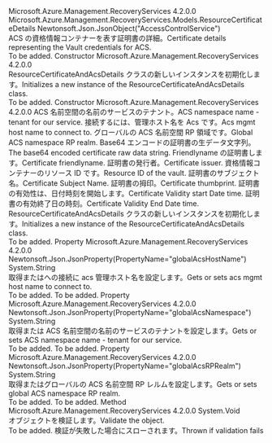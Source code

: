 <Type Name="ResourceCertificateAndAcsDetails" FullName="Microsoft.Azure.Management.RecoveryServices.Models.ResourceCertificateAndAcsDetails">
  <TypeSignature Language="C#" Value="public class ResourceCertificateAndAcsDetails : Microsoft.Azure.Management.RecoveryServices.Models.ResourceCertificateDetails" />
  <TypeSignature Language="ILAsm" Value=".class public auto ansi beforefieldinit ResourceCertificateAndAcsDetails extends Microsoft.Azure.Management.RecoveryServices.Models.ResourceCertificateDetails" />
  <TypeSignature Language="DocId" Value="T:Microsoft.Azure.Management.RecoveryServices.Models.ResourceCertificateAndAcsDetails" />
  <TypeSignature Language="VB.NET" Value="Public Class ResourceCertificateAndAcsDetails&#xA;Inherits ResourceCertificateDetails" />
  <TypeSignature Language="F#" Value="type ResourceCertificateAndAcsDetails = class&#xA;    inherit ResourceCertificateDetails" />
  <AssemblyInfo>
    <AssemblyName>Microsoft.Azure.Management.RecoveryServices</AssemblyName>
    <AssemblyVersion>4.2.0.0</AssemblyVersion>
  </AssemblyInfo>
  <Base>
    <BaseTypeName>Microsoft.Azure.Management.RecoveryServices.Models.ResourceCertificateDetails</BaseTypeName>
  </Base>
  <Interfaces />
  <Attributes>
    <Attribute>
      <AttributeName>Newtonsoft.Json.JsonObject("AccessControlService")</AttributeName>
    </Attribute>
  </Attributes>
  <Docs>
    <summary>
            <span data-ttu-id="c42e3-101">ACS の資格情報コンテナーを表す証明書の詳細。</span><span class="sxs-lookup"><span data-stu-id="c42e3-101">Certificate details representing the Vault credentials for ACS.</span></span>
            </summary>
    <remarks>To be added.</remarks>
  </Docs>
  <Members>
    <Member MemberName=".ctor">
      <MemberSignature Language="C#" Value="public ResourceCertificateAndAcsDetails ();" />
      <MemberSignature Language="ILAsm" Value=".method public hidebysig specialname rtspecialname instance void .ctor() cil managed" />
      <MemberSignature Language="DocId" Value="M:Microsoft.Azure.Management.RecoveryServices.Models.ResourceCertificateAndAcsDetails.#ctor" />
      <MemberSignature Language="VB.NET" Value="Public Sub New ()" />
      <MemberType>Constructor</MemberType>
      <AssemblyInfo>
        <AssemblyName>Microsoft.Azure.Management.RecoveryServices</AssemblyName>
        <AssemblyVersion>4.2.0.0</AssemblyVersion>
      </AssemblyInfo>
      <Parameters />
      <Docs>
        <summary>
            <span data-ttu-id="c42e3-102">ResourceCertificateAndAcsDetails クラスの新しいインスタンスを初期化します。</span><span class="sxs-lookup"><span data-stu-id="c42e3-102">Initializes a new instance of the ResourceCertificateAndAcsDetails class.</span></span>
            </summary>
        <remarks>To be added.</remarks>
      </Docs>
    </Member>
    <Member MemberName=".ctor">
      <MemberSignature Language="C#" Value="public ResourceCertificateAndAcsDetails (string globalAcsNamespace, string globalAcsHostName, string globalAcsRPRealm, byte[] certificate = null, string friendlyName = null, string issuer = null, Nullable&lt;long&gt; resourceId = null, string subject = null, string thumbprint = null, Nullable&lt;DateTime&gt; validFrom = null, Nullable&lt;DateTime&gt; validTo = null);" />
      <MemberSignature Language="ILAsm" Value=".method public hidebysig specialname rtspecialname instance void .ctor(string globalAcsNamespace, string globalAcsHostName, string globalAcsRPRealm, unsigned int8[] certificate, string friendlyName, string issuer, valuetype System.Nullable`1&lt;int64&gt; resourceId, string subject, string thumbprint, valuetype System.Nullable`1&lt;valuetype System.DateTime&gt; validFrom, valuetype System.Nullable`1&lt;valuetype System.DateTime&gt; validTo) cil managed" />
      <MemberSignature Language="DocId" Value="M:Microsoft.Azure.Management.RecoveryServices.Models.ResourceCertificateAndAcsDetails.#ctor(System.String,System.String,System.String,System.Byte[],System.String,System.String,System.Nullable{System.Int64},System.String,System.String,System.Nullable{System.DateTime},System.Nullable{System.DateTime})" />
      <MemberSignature Language="VB.NET" Value="Public Sub New (globalAcsNamespace As String, globalAcsHostName As String, globalAcsRPRealm As String, Optional certificate As Byte() = null, Optional friendlyName As String = null, Optional issuer As String = null, Optional resourceId As Nullable(Of Long) = null, Optional subject As String = null, Optional thumbprint As String = null, Optional validFrom As Nullable(Of DateTime) = null, Optional validTo As Nullable(Of DateTime) = null)" />
      <MemberSignature Language="F#" Value="new Microsoft.Azure.Management.RecoveryServices.Models.ResourceCertificateAndAcsDetails : string * string * string * byte[] * string * string * Nullable&lt;int64&gt; * string * string * Nullable&lt;DateTime&gt; * Nullable&lt;DateTime&gt; -&gt; Microsoft.Azure.Management.RecoveryServices.Models.ResourceCertificateAndAcsDetails" Usage="new Microsoft.Azure.Management.RecoveryServices.Models.ResourceCertificateAndAcsDetails (globalAcsNamespace, globalAcsHostName, globalAcsRPRealm, certificate, friendlyName, issuer, resourceId, subject, thumbprint, validFrom, validTo)" />
      <MemberType>Constructor</MemberType>
      <AssemblyInfo>
        <AssemblyName>Microsoft.Azure.Management.RecoveryServices</AssemblyName>
        <AssemblyVersion>4.2.0.0</AssemblyVersion>
      </AssemblyInfo>
      <Parameters>
        <Parameter Name="globalAcsNamespace" Type="System.String" />
        <Parameter Name="globalAcsHostName" Type="System.String" />
        <Parameter Name="globalAcsRPRealm" Type="System.String" />
        <Parameter Name="certificate" Type="System.Byte[]" />
        <Parameter Name="friendlyName" Type="System.String" />
        <Parameter Name="issuer" Type="System.String" />
        <Parameter Name="resourceId" Type="System.Nullable&lt;System.Int64&gt;" />
        <Parameter Name="subject" Type="System.String" />
        <Parameter Name="thumbprint" Type="System.String" />
        <Parameter Name="validFrom" Type="System.Nullable&lt;System.DateTime&gt;" />
        <Parameter Name="validTo" Type="System.Nullable&lt;System.DateTime&gt;" />
      </Parameters>
      <Docs>
        <param name="globalAcsNamespace"><span data-ttu-id="c42e3-103">ACS 名前空間の名前のサービスのテナント。</span><span class="sxs-lookup"><span data-stu-id="c42e3-103">ACS namespace name - tenant for our service.</span></span></param>
        <param name="globalAcsHostName"><span data-ttu-id="c42e3-104">接続するには、管理ホスト名を Acs です。</span><span class="sxs-lookup"><span data-stu-id="c42e3-104">Acs mgmt host name to connect to.</span></span></param>
        <param name="globalAcsRPRealm"><span data-ttu-id="c42e3-105">グローバルの ACS 名前空間 RP 領域です。</span><span class="sxs-lookup"><span data-stu-id="c42e3-105">Global ACS namespace RP realm.</span></span></param>
        <param name="certificate"><span data-ttu-id="c42e3-106">Base64 エンコードの証明書の生データ文字列。</span><span class="sxs-lookup"><span data-stu-id="c42e3-106">The base64 encoded certificate raw data string.</span></span></param>
        <param name="friendlyName"><span data-ttu-id="c42e3-107">Friendlyname の証明書します。</span><span class="sxs-lookup"><span data-stu-id="c42e3-107">Certificate friendlyname.</span></span></param>
        <param name="issuer"><span data-ttu-id="c42e3-108">証明書の発行者。</span><span class="sxs-lookup"><span data-stu-id="c42e3-108">Certificate issuer.</span></span></param>
        <param name="resourceId"><span data-ttu-id="c42e3-109">資格情報コンテナーのリソース ID です。</span><span class="sxs-lookup"><span data-stu-id="c42e3-109">Resource ID of the vault.</span></span></param>
        <param name="subject"><span data-ttu-id="c42e3-110">証明書のサブジェクト名。</span><span class="sxs-lookup"><span data-stu-id="c42e3-110">Certificate Subject Name.</span></span></param>
        <param name="thumbprint"><span data-ttu-id="c42e3-111">証明書の拇印。</span><span class="sxs-lookup"><span data-stu-id="c42e3-111">Certificate thumbprint.</span></span></param>
        <param name="validFrom"><span data-ttu-id="c42e3-112">証明書の有効性は、日付時刻を開始します。</span><span class="sxs-lookup"><span data-stu-id="c42e3-112">Certificate Validity start Date time.</span></span></param>
        <param name="validTo"><span data-ttu-id="c42e3-113">証明書の有効終了日の時刻。</span><span class="sxs-lookup"><span data-stu-id="c42e3-113">Certificate Validity End Date time.</span></span></param>
        <summary>
            <span data-ttu-id="c42e3-114">ResourceCertificateAndAcsDetails クラスの新しいインスタンスを初期化します。</span><span class="sxs-lookup"><span data-stu-id="c42e3-114">Initializes a new instance of the ResourceCertificateAndAcsDetails class.</span></span>
            </summary>
        <remarks>To be added.</remarks>
      </Docs>
    </Member>
    <Member MemberName="GlobalAcsHostName">
      <MemberSignature Language="C#" Value="public string GlobalAcsHostName { get; set; }" />
      <MemberSignature Language="ILAsm" Value=".property instance string GlobalAcsHostName" />
      <MemberSignature Language="DocId" Value="P:Microsoft.Azure.Management.RecoveryServices.Models.ResourceCertificateAndAcsDetails.GlobalAcsHostName" />
      <MemberSignature Language="VB.NET" Value="Public Property GlobalAcsHostName As String" />
      <MemberSignature Language="F#" Value="member this.GlobalAcsHostName : string with get, set" Usage="Microsoft.Azure.Management.RecoveryServices.Models.ResourceCertificateAndAcsDetails.GlobalAcsHostName" />
      <MemberType>Property</MemberType>
      <AssemblyInfo>
        <AssemblyName>Microsoft.Azure.Management.RecoveryServices</AssemblyName>
        <AssemblyVersion>4.2.0.0</AssemblyVersion>
      </AssemblyInfo>
      <Attributes>
        <Attribute>
          <AttributeName>Newtonsoft.Json.JsonProperty(PropertyName="globalAcsHostName")</AttributeName>
        </Attribute>
      </Attributes>
      <ReturnValue>
        <ReturnType>System.String</ReturnType>
      </ReturnValue>
      <Docs>
        <summary>
            <span data-ttu-id="c42e3-115">取得またはへの接続に acs 管理ホスト名を設定します。</span><span class="sxs-lookup"><span data-stu-id="c42e3-115">Gets or sets acs mgmt host name to connect to.</span></span>
            </summary>
        <value>To be added.</value>
        <remarks>To be added.</remarks>
      </Docs>
    </Member>
    <Member MemberName="GlobalAcsNamespace">
      <MemberSignature Language="C#" Value="public string GlobalAcsNamespace { get; set; }" />
      <MemberSignature Language="ILAsm" Value=".property instance string GlobalAcsNamespace" />
      <MemberSignature Language="DocId" Value="P:Microsoft.Azure.Management.RecoveryServices.Models.ResourceCertificateAndAcsDetails.GlobalAcsNamespace" />
      <MemberSignature Language="VB.NET" Value="Public Property GlobalAcsNamespace As String" />
      <MemberSignature Language="F#" Value="member this.GlobalAcsNamespace : string with get, set" Usage="Microsoft.Azure.Management.RecoveryServices.Models.ResourceCertificateAndAcsDetails.GlobalAcsNamespace" />
      <MemberType>Property</MemberType>
      <AssemblyInfo>
        <AssemblyName>Microsoft.Azure.Management.RecoveryServices</AssemblyName>
        <AssemblyVersion>4.2.0.0</AssemblyVersion>
      </AssemblyInfo>
      <Attributes>
        <Attribute>
          <AttributeName>Newtonsoft.Json.JsonProperty(PropertyName="globalAcsNamespace")</AttributeName>
        </Attribute>
      </Attributes>
      <ReturnValue>
        <ReturnType>System.String</ReturnType>
      </ReturnValue>
      <Docs>
        <summary>
            <span data-ttu-id="c42e3-116">取得または ACS 名前空間の名前のサービスのテナントを設定します。</span><span class="sxs-lookup"><span data-stu-id="c42e3-116">Gets or sets ACS namespace name - tenant for our service.</span></span>
            </summary>
        <value>To be added.</value>
        <remarks>To be added.</remarks>
      </Docs>
    </Member>
    <Member MemberName="GlobalAcsRPRealm">
      <MemberSignature Language="C#" Value="public string GlobalAcsRPRealm { get; set; }" />
      <MemberSignature Language="ILAsm" Value=".property instance string GlobalAcsRPRealm" />
      <MemberSignature Language="DocId" Value="P:Microsoft.Azure.Management.RecoveryServices.Models.ResourceCertificateAndAcsDetails.GlobalAcsRPRealm" />
      <MemberSignature Language="VB.NET" Value="Public Property GlobalAcsRPRealm As String" />
      <MemberSignature Language="F#" Value="member this.GlobalAcsRPRealm : string with get, set" Usage="Microsoft.Azure.Management.RecoveryServices.Models.ResourceCertificateAndAcsDetails.GlobalAcsRPRealm" />
      <MemberType>Property</MemberType>
      <AssemblyInfo>
        <AssemblyName>Microsoft.Azure.Management.RecoveryServices</AssemblyName>
        <AssemblyVersion>4.2.0.0</AssemblyVersion>
      </AssemblyInfo>
      <Attributes>
        <Attribute>
          <AttributeName>Newtonsoft.Json.JsonProperty(PropertyName="globalAcsRPRealm")</AttributeName>
        </Attribute>
      </Attributes>
      <ReturnValue>
        <ReturnType>System.String</ReturnType>
      </ReturnValue>
      <Docs>
        <summary>
            <span data-ttu-id="c42e3-117">取得またはグローバルの ACS 名前空間 RP レルムを設定します。</span><span class="sxs-lookup"><span data-stu-id="c42e3-117">Gets or sets global ACS namespace RP realm.</span></span>
            </summary>
        <value>To be added.</value>
        <remarks>To be added.</remarks>
      </Docs>
    </Member>
    <Member MemberName="Validate">
      <MemberSignature Language="C#" Value="public virtual void Validate ();" />
      <MemberSignature Language="ILAsm" Value=".method public hidebysig newslot virtual instance void Validate() cil managed" />
      <MemberSignature Language="DocId" Value="M:Microsoft.Azure.Management.RecoveryServices.Models.ResourceCertificateAndAcsDetails.Validate" />
      <MemberSignature Language="VB.NET" Value="Public Overridable Sub Validate ()" />
      <MemberSignature Language="F#" Value="abstract member Validate : unit -&gt; unit&#xA;override this.Validate : unit -&gt; unit" Usage="resourceCertificateAndAcsDetails.Validate " />
      <MemberType>Method</MemberType>
      <AssemblyInfo>
        <AssemblyName>Microsoft.Azure.Management.RecoveryServices</AssemblyName>
        <AssemblyVersion>4.2.0.0</AssemblyVersion>
      </AssemblyInfo>
      <ReturnValue>
        <ReturnType>System.Void</ReturnType>
      </ReturnValue>
      <Parameters />
      <Docs>
        <summary>
            <span data-ttu-id="c42e3-118">オブジェクトを検証します。</span><span class="sxs-lookup"><span data-stu-id="c42e3-118">Validate the object.</span></span>
            </summary>
        <remarks>To be added.</remarks>
        <exception cref="T:Microsoft.Rest.ValidationException">
            <span data-ttu-id="c42e3-119">検証が失敗した場合にスローされます。</span><span class="sxs-lookup"><span data-stu-id="c42e3-119">Thrown if validation fails</span></span>
            </exception>
      </Docs>
    </Member>
  </Members>
</Type>